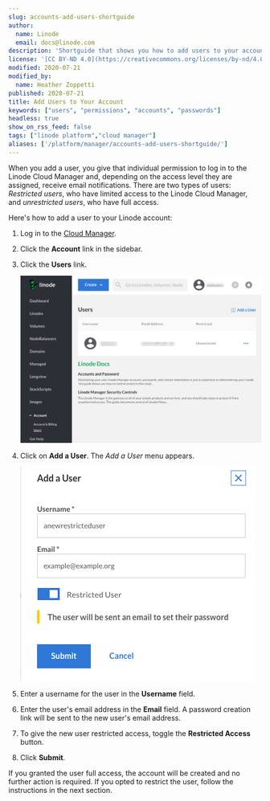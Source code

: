 ```yaml
---
slug: accounts-add-users-shortguide
author:
  name: Linode
  email: docs@linode.com
description: 'Shortguide that shows you how to add users to your account.'
license: '[CC BY-ND 4.0](https://creativecommons.org/licenses/by-nd/4.0)'
modified: 2020-07-21
modified_by:
  name: Heather Zoppetti
published: 2020-07-21
title: Add Users to Your Account
keywords: ["users", "permissions", "accounts", "passwords"]
headless: true
show_on_rss_feed: false
tags: ["linode platform","cloud manager"]
aliases: ['/platform/manager/accounts-add-users-shortguide/']
---
```


When you add a user, you give that individual permission to log in to the Linode Cloud Manager and, depending on the access level they are assigned, receive email notifications. There are two types of users: *Restricted users*, who have limited access to the Linode Cloud Manager, and *unrestricted users*, who have full access.

Here's how to add a user to your Linode account:

1.  Log in to the [Cloud Manager](https://cloud.linode.com).
1.  Click the **Account** link in the sidebar.
1.  Click the **Users** link.

    ![Click on the 'Account' link and then click 'Users'](accounts-overview.png "Click on the 'Account' link and then click 'Users'")

1.  Click on **Add a User**. The *Add a User* menu appears.

    ![The 'Add a User' menu](accounts-add-a-user-menu.png "The 'Add a User' menu")

1.  Enter a username for the user in the **Username** field.
1.  Enter the user's email address in the **Email** field. A password creation link will be sent to the new user's email address.
1.  To give the new user restricted access, toggle the **Restricted Access** button.
1.  Click **Submit**.

If you granted the user full access, the account will be created and no further action is required. If you opted to restrict the user, follow the instructions in the next section.
